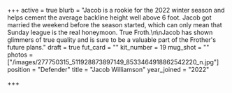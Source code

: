+++
active = true
blurb = "Jacob is a rookie for the 2022 winter season and helps cement the average backline height well above 6 foot. Jacob got married the weekend before the season started, which can only mean that Sunday league is the real honeymoon. True Froth.\n\nJacob has shown glimmers of true quality and is sure to be a valuable part of the Frother's future plans."
draft = true
fut_card = ""
kit_number = 19
mug_shot = ""
photos = ["/images/277750315_511928873897149_8533464918862542220_n.jpg"]
position = "Defender"
title = "Jacob Williamson"
year_joined = "2022"

+++
